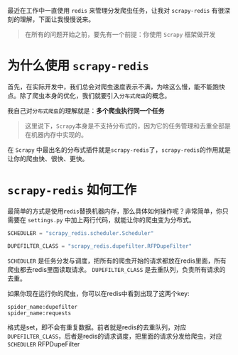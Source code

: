 
最近在工作中一直使用 `redis` 来管理分发爬虫任务，让我对 `scrapy-redis` 有很深刻的理解，下面让我慢慢说来。

> 在所有的问题开始之前，要先有一个前提：你使用 `Scrapy` 框架做开发

# 为什么使用 `scrapy-redis`

首先，在实际开发中，我们总会对爬虫速度表示不满，为啥这么慢，能不能跑快点。除了爬虫本身的优化，我们就要引入`分布式爬虫`的概念。

我自己对`分布式爬虫`的理解就是：**多个爬虫执行同一个任务**

>这里说下，`Scrapy`本身是不支持分布式的，因为它的任务管理和去重全部是在机器内存中实现的。

在 `Scrapy` 中最出名的分布式插件就是`scrapy-redis`了，`scrapy-redis`的作用就是让你的爬虫快、很快、更快。

# `scrapy-redis` 如何工作

最简单的方式是使用`redis`替换机器内存，那么具体如何操作呢？非常简单，你只需要在 `settings.py` 中加上两行代码，就能让你的爬虫变为分布式。

```python
SCHEDULER = "scrapy_redis.scheduler.Scheduler"

DUPEFILTER_CLASS = "scrapy_redis.dupefilter.RFPDupeFilter"
```
`SCHEDULER` 是任务分发与调度，把所有的爬虫开始的请求都放在redis里面，所有爬虫都去redis里面读取请求。
`DUPEFILTER_CLASS` 是去重队列，负责所有请求的去重。

如果你现在运行你的爬虫，你可以在redis中看到出现了这两个key:

```
spider_name:dupefilter
spider_name:requests
```
格式是set，即不会有重复数据。前者就是redis的去重队列，对应`DUPEFILTER_CLASS`，后者是redis的请求调度，把里面的请求分发给爬虫，对应`SCHEDULER`
RFPDupeFilter
